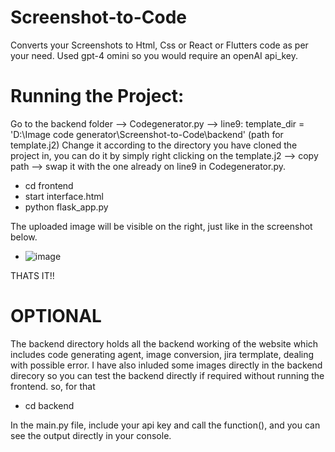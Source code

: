 # Screenshot-to-Code

Converts your Screenshots to Html, Css or React or Flutters code as per your need.
Used gpt-4 omini so you would require an openAI api_key.

# Running the Project:
Go to the backend folder --> Codegenerator.py  -->  line9: template_dir = 'D:\\Image code generator\\Screenshot-to-Code\\backend' (path for template.j2)
Change it according to the directory you have cloned the project in, you can do it by simply right clicking on the template.j2 --> copy path --> swap it with the one already on line9 in Codegenerator.py.

- cd frontend
- start interface.html
- python flask_app.py

The uploaded image will be visible on the right, just like in the screenshot below.
- ![image](https://github.com/MohsinAliIrfan/Screenshot-to-Code/assets/80330344/fab440b4-0485-403c-b2e3-21b6d56a5c95)


THATS IT!!

# OPTIONAL 
The backend directory holds all the backend working of the website which includes code generating agent, image conversion, jira termplate, dealing with possible error.
I have also inluded some images directly in the backend direcory so you can test the backend directly if required without running the frontend.
so, for that
- cd backend

In the main.py file, include your api key and call the function(), and you can see the output directly in your console.
